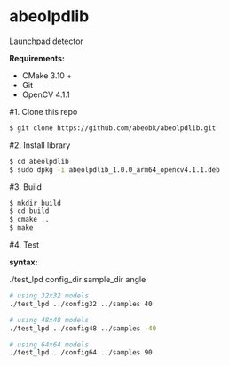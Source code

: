 # abeolpdlib
Launchpad detector

**Requirements:**
* CMake 3.10 +
* Git
* OpenCV 4.1.1

#1. Clone this repo
```bash
$ git clone https://github.com/abeobk/abeolpdlib.git
```
#2. Install library

```bash
$ cd abeolpdlib
$ sudo dpkg -i abeolpdlib_1.0.0_arm64_opencv4.1.1.deb
```

#3. Build

```bash
$ mkdir build
$ cd build
$ cmake ..
$ make
```

#4. Test

**syntax:**

./test_lpd config_dir sample_dir angle

```bash
# using 32x32 models
./test_lpd ../config32 ../samples 40

# using 48x48 models
./test_lpd ../config48 ../samples -40

# using 64x64 models
./test_lpd ../config64 ../samples 90
```


